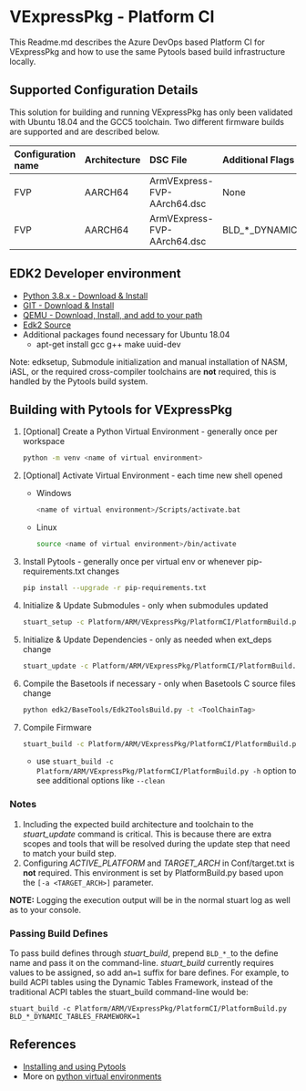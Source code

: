 # VExpressPkg - Platform CI

This Readme.md describes the Azure DevOps based Platform CI for VExpressPkg and how
to use the same Pytools based build infrastructure locally.

## Supported Configuration Details

This solution for building and running VExpressPkg has only been validated with Ubuntu
18.04 and the GCC5 toolchain. Two different firmware builds are supported and are
described below.

| Configuration name | Architecture | DSC File                     |Additional Flags                     |
| :----------        | :-----       | :-----                       | :----                               |
| FVP                | AARCH64      | ArmVExpress-FVP-AArch64.dsc  | None                                |
| FVP                | AARCH64      | ArmVExpress-FVP-AArch64.dsc  | BLD_*_DYNAMIC_TABLES_FRAMEWORK=TRUE |


## EDK2 Developer environment

- [Python 3.8.x - Download & Install](https://www.python.org/downloads/)
- [GIT - Download & Install](https://git-scm.com/download/)
- [QEMU - Download, Install, and add to your path](https://www.qemu.org/download/)
- [Edk2 Source](https://github.com/tianocore/edk2)
- Additional packages found necessary for Ubuntu 18.04
  - apt-get install gcc g++ make uuid-dev

Note: edksetup, Submodule initialization and manual installation of NASM, iASL, or
the required cross-compiler toolchains are **not** required, this is handled by the
Pytools build system.

## Building with Pytools for VExpressPkg

1. [Optional] Create a Python Virtual Environment - generally once per workspace

    ``` bash
    python -m venv <name of virtual environment>
    ```

2. [Optional] Activate Virtual Environment - each time new shell opened
    - Windows

      ``` bash
      <name of virtual environment>/Scripts/activate.bat
      ```

    - Linux

      ```bash
      source <name of virtual environment>/bin/activate
      ```

3. Install Pytools - generally once per virtual env or whenever pip-requirements.txt changes

    ``` bash
    pip install --upgrade -r pip-requirements.txt
    ```

4. Initialize & Update Submodules - only when submodules updated

    ``` bash
    stuart_setup -c Platform/ARM/VExpressPkg/PlatformCI/PlatformBuild.py TOOL_CHAIN_TAG=<TOOL_CHAIN_TAG> -a <TARGET_ARCH>
    ```

5. Initialize & Update Dependencies - only as needed when ext_deps change

    ``` bash
    stuart_update -c Platform/ARM/VExpressPkg/PlatformCI/PlatformBuild.py TOOL_CHAIN_TAG=<TOOL_CHAIN_TAG> -a <TARGET_ARCH>
    ```

6. Compile the Basetools if necessary - only when Basetools C source files change

    ``` bash
    python edk2/BaseTools/Edk2ToolsBuild.py -t <ToolChainTag>
    ```

7. Compile Firmware

    ``` bash
    stuart_build -c Platform/ARM/VExpressPkg/PlatformCI/PlatformBuild.py TOOL_CHAIN_TAG=<TOOL_CHAIN_TAG> -a <TARGET_ARCH>
    ```

    - use `stuart_build -c Platform/ARM/VExpressPkg/PlatformCI/PlatformBuild.py -h` option to see additional
    options like `--clean`

### Notes

1. Including the expected build architecture and toolchain to the _stuart_update_ command is critical.
   This is because there are extra scopes and tools that will be resolved during the update step that
   need to match your build step.
2. Configuring *ACTIVE_PLATFORM* and *TARGET_ARCH* in Conf/target.txt is **not** required. This
   environment is set by PlatformBuild.py based upon the `[-a <TARGET_ARCH>]` parameter.

**NOTE:** Logging the execution output will be in the normal stuart log as well as to your console.

### Passing Build Defines

To pass build defines through _stuart_build_, prepend `BLD_*_`to the define name and pass it on the
command-line. _stuart_build_ currently requires values to be assigned, so add an`=1` suffix for bare defines.
For example, to build ACPI tables using the Dynamic Tables Framework, instead of the traditional ACPI tables the stuart_build command-line would be:

`stuart_build -c Platform/ARM/VExpressPkg/PlatformCI/PlatformBuild.py BLD_*_DYNAMIC_TABLES_FRAMEWORK=1`

## References

- [Installing and using Pytools](https://github.com/tianocore/edk2-pytool-extensions/blob/master/docs/using.md#installing)
- More on [python virtual environments](https://docs.python.org/3/library/venv.html)

